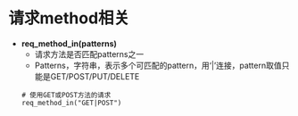 # 请求method相关

- **req_method_in(patterns)**
  - 请求方法是否匹配patterns之一
  - Patterns，字符串，表示多个可匹配的pattern，用‘|’连接，pattern取值只能是GET/POST/PUT/DELETE
  ```
  # 使用GET或POST方法的请求
  req_method_in("GET|POST")
  ```
